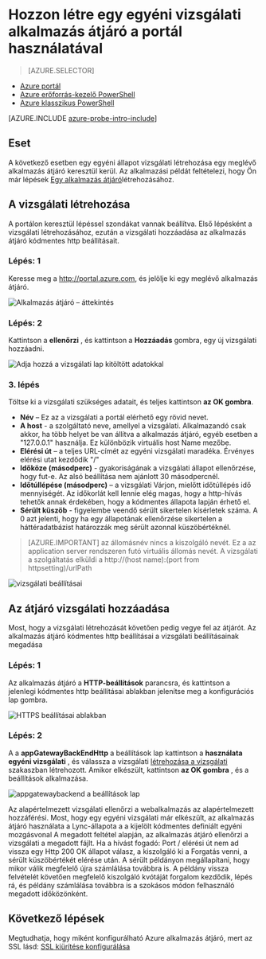 <properties
   pageTitle="Hozzon létre egy egyéni vizsgálati alkalmazás átjáró a portál használatával |} Microsoft Azure"
   description="Megtudhatja, hogy miként hozhat létre egy egyéni vizsgálati alkalmazás átjáró, a portál használatával"
   services="application-gateway"
   documentationCenter="na"
   authors="georgewallace"
   manager="carmonm"
   editor=""
   tags="azure-resource-manager"
/>
<tags  
   ms.service="application-gateway"
   ms.devlang="na"
   ms.topic="article"
   ms.tgt_pltfrm="na"
   ms.workload="infrastructure-services"
   ms.date="10/25/2016"
   ms.author="gwallace" />

# <a name="create-a-custom-probe-for-application-gateway-by-using-the-portal"></a>Hozzon létre egy egyéni vizsgálati alkalmazás átjáró a portál használatával

> [AZURE.SELECTOR]
- [Azure portál](application-gateway-create-probe-portal.md)
- [Azure erőforrás-kezelő PowerShell](application-gateway-create-probe-ps.md)
- [Azure klasszikus PowerShell](application-gateway-create-probe-classic-ps.md)

[AZURE.INCLUDE [azure-probe-intro-include](../../includes/application-gateway-create-probe-intro-include.md)]

## <a name="scenario"></a>Eset

A következő esetben egy egyéni állapot vizsgálati létrehozása egy meglévő alkalmazás átjáró keresztül kerül.
Az alkalmazási példát feltételezi, hogy Ön már lépések [Egy alkalmazás átjáró](application-gateway-create-gateway-portal.md)létrehozásához.

## <a name="createprobe"></a>A vizsgálati létrehozása

A portálon keresztül lépéssel szondákat vannak beállítva. Első lépésként a vizsgálati létrehozásához, ezután a vizsgálati hozzáadása az alkalmazás átjáró kódmentes http beállításait.

### <a name="step-1"></a>Lépés: 1

Keresse meg a http://portal.azure.com, és jelölje ki egy meglévő alkalmazás átjáró.

![Alkalmazás átjáró – áttekintés][1]

### <a name="step-2"></a>Lépés: 2

Kattintson a **ellenőrzi** , és kattintson a **Hozzáadás** gombra, egy új vizsgálati hozzáadni.

![Adja hozzá a vizsgálati lap kitöltött adatokkal][2]

### <a name="step-3"></a>3. lépés

Töltse ki a vizsgálati szükséges adatait, és teljes kattintson **az OK gombra**.

- **Név** – Ez az a vizsgálati a portál elérhető egy rövid nevet.
- **A host** - a szolgáltató neve, amellyel a vizsgálati. Alkalmazandó csak akkor, ha több helyet be van állítva a alkalmazás átjáró, egyéb esetben a "127.0.0.1" használja. Ez különbözik virtuális host Name mezőbe.
- **Elérési út** – a teljes URL-címét az egyéni vizsgálati maradéka. Érvényes elérési utat kezdődik "/"
- **Időköze (másodperc)** - gyakoriságának a vizsgálati állapot ellenőrzése, hogy fut-e. Az alsó beállítása nem ajánlott 30 másodpercnél.
- **Időtúllépése (másodperc)** – a vizsgálati Várjon, mielőtt időtúllépés idő mennyiségét. Az időkorlát kell lennie elég magas, hogy a http-hívás tehetők annak érdekében, hogy a kódmentes állapota lapján érhető el.
- **Sérült küszöb** - figyelembe veendő sérült sikertelen kísérletek száma. A 0 azt jelenti, hogy ha egy állapotának ellenőrzése sikertelen a háttéradatbázist határozzák meg sérült azonnal küszöbértéknél.

> [AZURE.IMPORTANT] az állomásnév nincs a kiszolgáló nevét. Ez a az application server rendszeren futó virtuális állomás nevét. A vizsgálati a szolgáltatás elküldi a http://(host name):(port from httpsetting)/urlPath

![vizsgálati beállításai][3]

## <a name="add-probe-to-the-gateway"></a>Az átjáró vizsgálati hozzáadása

Most, hogy a vizsgálati létrehozását követően pedig vegye fel az átjárót. Az alkalmazás átjáró kódmentes http beállításai a vizsgálati beállításainak megadása

### <a name="step-1"></a>Lépés: 1

Az alkalmazás átjáró a **HTTP-beállítások** parancsra, és kattintson a jelenlegi kódmentes http beállításai ablakban jelenítse meg a konfigurációs lap gombra.

![HTTPS beállításai ablakban][4]

### <a name="step-2"></a>Lépés: 2

A a **appGatewayBackEndHttp** a beállítások lap kattintson a **használata egyéni vizsgálati** , és válassza a vizsgálati [létrehozása a vizsgálati](#createprobe) szakaszban létrehozott.
Amikor elkészült, kattintson **az OK gombra** , és a beállítások alkalmazása.

![appgatewaybackend a beállítások lap][5]

Az alapértelmezett vizsgálati ellenőrzi a webalkalmazás az alapértelmezett hozzáférési. Most, hogy egy egyéni vizsgálati már elkészült, az alkalmazás átjáró használata a Lync-állapota a a kijelölt kódmentes definiált egyéni mozgásvonal A megadott feltétel alapján, az alkalmazás átjáró ellenőrzi a vizsgálati a megadott fájlt. Ha a hívást fogadó: Port / elérési út nem ad vissza egy Http 200 OK állapot válasz, a kiszolgáló ki a Forgatás venni, a sérült küszöbértékét elérése után. A sérült példányon megállapítani, hogy mikor válik megfelelő újra számlálása továbbra is. A példány vissza felvételét követően megfelelő kiszolgáló kvótáját forgalom kezdődik, lépés rá, és példány számlálása továbbra is a szokásos módon felhasználó megadott időközönként.


## <a name="next-steps"></a>Következő lépések

Megtudhatja, hogy miként konfigurálható Azure alkalmazás átjáró, mert az SSL lásd: [SSL kiürítése konfigurálása](application-gateway-ssl-portal.md)

[1]: ./media/application-gateway-create-probe-portal/figure1.png
[2]: ./media/application-gateway-create-probe-portal/figure2.png
[3]: ./media/application-gateway-create-probe-portal/figure3.png
[4]: ./media/application-gateway-create-probe-portal/figure4.png
[5]: ./media/application-gateway-create-probe-portal/figure5.png